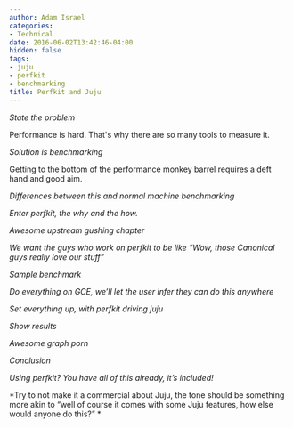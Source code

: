 ```yaml
---
author: Adam Israel
categories:
- Technical
date: 2016-06-02T13:42:46-04:00
hidden: false
tags:
- juju
- perfkit
- benchmarking
title: Perfkit and Juju
---
```



*State the problem*

Performance is hard. That's why there are so many tools to measure it.

*Solution is benchmarking*

Getting to the bottom of the performance monkey barrel requires a deft hand and good aim.

*Differences between this and normal machine benchmarking*

*Enter perfkit, the why and the how.*

*Awesome upstream gushing chapter*

*We want the guys who work on perfkit to be like “Wow, those Canonical guys really love our stuff”*

*Sample benchmark*

*Do everything on GCE, we’ll let the user infer they can do this anywhere*

*Set everything up, with perfkit driving juju*

*Show results*

*Awesome graph porn*

*Conclusion*

*Using perfkit? You have all of this already, it’s included!*

*Try to not make it a commercial about Juju, the tone should be something more akin to “well of course it comes with some Juju features, how else would anyone do this?” *
